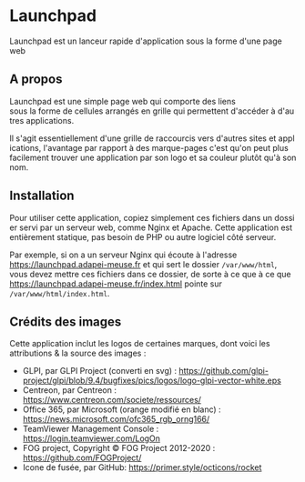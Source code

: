 # Launchpad

Launchpad est un lanceur rapide d'application sous la forme d'une page web

## A propos

Launchpad est une simple page web qui comporte des liens sous la forme de cellules arrangés en grille qui permettent d'accéder à d'autres applications.

Il s'agit essentiellement d'une grille de raccourcis vers d'autres sites et applications, l'avantage par rapport à des marque-pages c'est qu'on peut plus facilement trouver une application par son logo et sa couleur plutôt qu'à son nom.

## Installation

Pour utiliser cette application, copiez simplement ces fichiers dans un dossier servi par un serveur web, comme Nginx et Apache. Cette application est entièrement statique, pas besoin de PHP ou autre logiciel côté serveur.

Par exemple, si on a un serveur Nginx qui écoute à l'adresse https://launchpad.adapei-meuse.fr et qui sert le dossier `/var/www/html`, vous devez mettre ces fichiers dans ce dossier, de sorte à ce que à ce que https://launchpad.adapei-meuse.fr/index.html pointe sur `/var/www/html/index.html`.

## Crédits des images

Cette application inclut les logos de certaines marques, dont voici les attributions & la source des images :

- GLPI, par GLPI Project (converti en svg) : https://github.com/glpi-project/glpi/blob/9.4/bugfixes/pics/logos/logo-glpi-vector-white.eps
- Centreon, par Centreon : https://www.centreon.com/societe/ressources/
- Office 365, par Microsoft (orange modifié en blanc) : https://news.microsoft.com/ofc365_rgb_orng166/
- TeamViewer Management Console : https://login.teamviewer.com/LogOn
- FOG project, Copyright © FOG Project 2012-2020 : https://github.com/FOGProject/
- Icone de fusée, par GitHub: https://primer.style/octicons/rocket